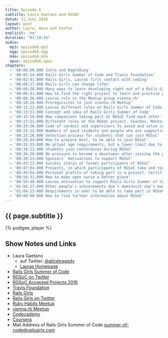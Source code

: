 ```yaml
---
title: Episode 6
subtitle: Laura Gaetano and RGSOC
datum: 11.Juni 2016
layout: post
author: Laura, Anna und Stefan
explicit: 'no'
duration: "01:10:35"
audio:
  mp3: episode6.mp3
  ogg: episode6.ogg
  m4a: episode6.m4a
  opus: episode6.opus
chapters:
  - '00:00:00.000 Intro und Begrüßung'
  - '00:01:24.000 Rails Girls Summer of Code and Travis Foundation'
  - '00:02:41.000 Rails Girls, Lauras first contact with coding'
  - '00:04:17.000 Rails Girls can change lifes'
  - '00:04:28.000 Many ways to learn developing right out of a Rails Girls workshop'
  - '00:06:41.000 How to find the right project to learn and practise programming. E.g. joining Ruby Habits Meetup'
  - '00:08:26.000 Lauras role in the Meetup group vienna.rb'
  - '00:10:24.000 Prerequisites to join vienna.rb Meetup'
  - '00:11:22.000 Lauras different roles at Rails Girls Summer of Code up to now'
  - '00:13:51.000 Concept and idea of Rails Girls Summer of Code'
  - '00:16:50.000 How companions taking part at RGSoC find each other'
  - '00:17:51.000 Different roles at the RGSoC project. Coaches, Mentors, Students'
  - '00:19:36.000 Code of conduct and supervisors to avoid and solve conflicts'
  - '00:23:22.000 Numbers of paid students and people who are supporting them'
  - '00:25:26.000 Selection process for students that can join RGSoC'
  - '00:28:44.000 How to prepare best, to be able to join RGSoC'
  - '00:31:33.000 No actual age requirements, but a lower limit due to legal reasons'
  - '00:34:12.000 Students join conferences during RGSoC'
  - '00:36:30.000 No pressure to become a developer after joining the program, because it`s an ideal, but not reality'
  - '00:39:23.000 Sponsors` motivations to support RGSoC'
  - '00:43:13.000 Success storys of former participants of RGSoC'
  - '00:47:04.000 Projects, in which participants of RGSoC take and took part'
  - '00:49:54.000 Personal profits of taking part in a project. Certificates to be proud of one`s work'
  - '00:56:31.000 How to make open surce a better place'
  - '00:59:48.000 Lauras motivation to support Rails Girls Summer of Code'
  - '01:03:27.000 Other people`s achievements don`t deminuish one`s own'
  - '01:04:23.000 Requirements in oder to be able to take part in RGSoC'
  - '00:00:00.000 How to find further information about RGSoC'
---
```


## {{ page.subtitle }}

{% podigee_player %}

## Show Notes und Links

* Laura Gaetano
  * auf Twitter: [@alicetragedy](https://twitter.com/alicetragedy)
  * [Lauras Homepage](http://alicetragedy.org)
* [Rails Girls Summer of Code](http://railsgirlssummerofcode.org/)
* [RGSoC on Twitter](https://twitter.com/railsgirlssoc?lang=de)
* [RGSoC Accepted Projects 2016](teams.railsgirlssummerofcode.org/projects)
* [Travis Foundation](http://foundation.travis-ci.org/)
* [Rails Girls](http://railsgirls.com/)
* [Rails Girls on Twitter](https://twitter.com/railsgirls?lang=de)
* [Ruby Habits Meetup](http://www.meetup.com/de-DE/RubyHabits/)
* [vienna.rb Meetup](http://www.meetup.com/de-DE/vienna-rb/)
* [Codecademy](https://www.codecademy.com/)
* [Coursera](https://www.coursera.org/)
* Mail Address of Rails Girls Summer of Code [summer-of-code@railsgirls.com](mailto://summer-of-code@railsgirls.com)
